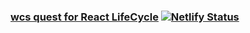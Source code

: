### [wcs quest for React LifeCycle](https://priceless-darwin-c6d7c4.netlify.com/) [![Netlify Status](https://api.netlify.com/api/v1/badges/01b9de62-e007-4332-85c7-b40550199c33/deploy-status)](https://app.netlify.com/sites/priceless-darwin-c6d7c4/deploys)
